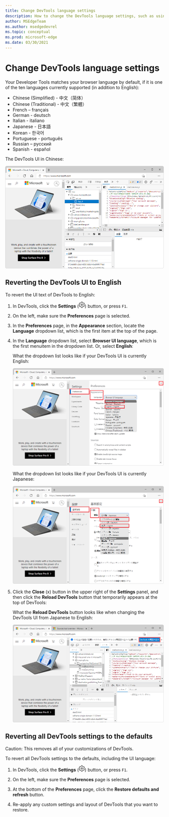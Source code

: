 ```yaml
---
title: Change DevTools language settings
description: How to change the DevTools language settings, such as using English in the UI.
author: MSEdgeTeam
ms.author: msedgedevrel
ms.topic: conceptual
ms.prod: microsoft-edge
ms.date: 03/30/2021
---
```

# Change DevTools language settings

Your Developer Tools matches your browser language by default, if it is one of the ten languages currently supported (in addition to English):

* Chinese (Simplified) - &#20013;&#25991;&#65288;&#31616;&#20307;&#65289;
* Chinese (Traditional) - &#20013;&#25991;&#65288;&#32321;&#39636;&#65289;
* French – fran&#231;ais
* German - deutsch
* Italian - italiano
* Japanese - &#26085;&#26412;&#35486;
* Korean - &#54620;&#44397;&#50612;
* Portuguese - portugu&#234;s
* Russian – &#1088;&#1091;&#1089;&#1089;&#1082;&#1080;&#1081;
* Spanish - espa&#241;ol


The DevTools UI in Chinese:

![The DevTools UI in Chinese.](../media/localization-zh.msft.png)


<!-- ====================================================================== -->
## Reverting the DevTools UI to English

To revert the UI text of DevTools to English:

1. In DevTools, click the **Settings** (![Settings icon.](../media/settings-gear-icon-light-theme.png)) button, or press `F1`.

1. On the left, make sure the **Preferences** page is selected.

1. In the **Preferences** page, in the **Appearance** section, locate the **Language** dropdown list, which is the first item at the top of the page.

1. In the **Language** dropdown list, select **Browser UI language**, which is the first menuitem in the dropdown list.  Or, select **English**:

   What the dropdown list looks like if your DevTools UI is currently English:

   ![The use 'Browser UI language' setting in the Preferences page of Settings.](media/browser-ui-language-setting.png)

   What the dropdown list looks like if your DevTools UI is currently Japanese:

   ![The use 'Browser UI language' setting in the Preferences page of Settings, changing from Japanese UI strings.](media/browser-ui-language-setting-from-ja-jp.png)

1. Click the **Close** (x) button in the upper right of the **Settings** panel, and then click the **Reload DevTools** button that temporarily appears at the top of DevTools:

   What the **Reload DevTools** button looks like when changing the DevTools UI from Japanese to English:

   ![The 'Reload DevTools' button in Japanese after indicating you want to change the DevTools UI from Japanese to English.](media/browser-ui-language-ja-jp-reload-devtools-button.png)


<!-- ====================================================================== -->
## Reverting all DevTools settings to the defaults

Caution: This removes all of your customizations of DevTools.

To revert all DevTools settings to the defaults, including the UI language:

1. In DevTools, click the **Settings** (![Settings icon.](../media/settings-gear-icon-light-theme.png)) button, or press `F1`.

1. On the left, make sure the **Preferences** page is selected.

1. At the bottom of the **Preferences** page, click the **Restore defaults and refresh** button.

1. Re-apply any custom settings and layout of DevTools that you want to restore.
